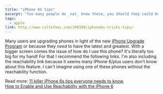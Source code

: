 ```yaml
---
title: "iPhone 6S tips"
excerpt: "Too many people do _not_ know these, you should they could help."
tags: 
  - apple
link: http://www.cultofmac.com/390109/iphone6s-tricks-tips/
---
```


Many users are upgrading phones in light of the new [iPhone Upgrade Program](http://www.apple.com/shop/iphone/iphone-upgrade-program) or because they _need_ to have the latest and greatest. With a bigger screen comes the issue of how do I use this phone? It's literally too big for my hand! For that I recommend the following links. I'm also including the reachability link because it seems many iPhone 6/plus users don't know about this feature. I can't imagine using one of these phones without the reachability function.



Read more: [11 killer iPhone 6s tips everyone needs to know](http://www.cultofmac.com/390109/iphone6s-tricks-tips/),  
[How to Enable and Use Reachability with the iPhone 6](http://www.tekrevue.com/tip/reachability-iphone-6/)
